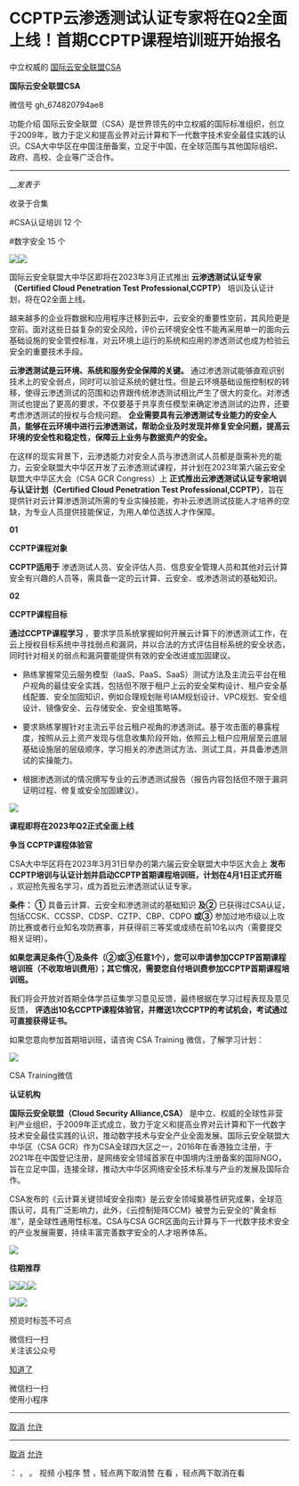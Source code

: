 #  CCPTP云渗透测试认证专家将在Q2全面上线！首期CCPTP课程培训班开始报名

中立权威的  [ 国际云安全联盟CSA ](javascript:void\(0\);)

**国际云安全联盟CSA** ![]()

微信号 gh_674820794ae8

功能介绍
国际云安全联盟（CSA）是世界领先的中立权威的国际标准组织，创立于2009年，致力于定义和提高业界对云计算和下一代数字技术安全最佳实践的认识。CSA大中华区在中国注册备案，立足于中国，在全球范围与其他国际组织、政府、高校、企业等广泛合作。

____

___发表于_

收录于合集

#CSA认证培训 12 个

#数字安全 15 个

![](http://hk-proxy.gitwarp.com/https://raw.githubusercontent.com/tuchuang9/tc1/refs/heads/main/public/20230221194857.png)![](http://hk-proxy.gitwarp.com/https://raw.githubusercontent.com/tuchuang9/tc1/refs/heads/main/public/20230221194915.png)

  

国际云安全联盟大中华区即将在2023年3月正式推出 **云渗透测试认证专家（Certified Cloud Penetration Test
Professional,CCPTP）** 培训及认证计划，将在Q2全面上线。

越来越多的企业将数据和应用程序迁移到云中，云安全的重要性空前，其风险更是空前。面对这些日益复杂的安全风险，评价云环境安全性不能再采用单一的面向云基础设施的安全管控标准，对云环境上运行的系统和应用的渗透测试也成为检验云安全的重要技术手段。



 **云渗透测试是云环境、系统和服务安全保障的关键。**
通过渗透测试能够直观识别技术上的安全弱点，同时可以验证系统的健壮性。但是云环境基础设施控制权的转移，使得云渗透测试的范围和边界跟传统渗透测试相比产生了很大的变化。对渗透测试也提出了更高的要求，不仅要基于共享责任模型来确定渗透测试的边界，还要考虑渗透测试的授权与合规问题。
**企业需要具有云渗透测试专业能力的安全人员，能够在云环境中进行云渗透测试，帮助企业及时发现并修复安全问题，提高云环境的安全性和稳定性，保障云上业务与数据资产的安全。**



在这样的现实背景下，云渗透能力对安全人员与渗透测试人员都是亟需补充的能力，云安全联盟大中华区开发了云渗透测试课程，并计划在2023年第六届云安全联盟大中华区大会（CSA
GCR Congress）上 **正式推出云渗透测试认证专家培训与认证计划（Certified Cloud Penetration  Test
Professional,CCPTP）**，旨在提供针对云计算渗透测试所需的专业实操技能，弥补云渗透测试技能人才培养的空缺，为专业人员提供技能保证，为用人单位选拔人才作保障。

  

 **01**

 **CCPTP课程对象**

  

 **CCPTP适用于** 渗透测试人员、安全评估人员、信息安全管理人员和其他对云计算安全有兴趣的人员等，需具备一定的云计算、云安全、或渗透测试的基础知识。

  

 **02**

 **CCPTP课程目标**

  

 **通过CCPTP课程学习**
，要求学员系统掌握如何开展云计算下的渗透测试工作，在云上授权目标系统中寻找弱点和漏洞，并以合法的方式评估目标系统的安全状态，同时针对相关的弱点和漏洞要能提供有效的安全改进或加固建议。

  

  * 熟练掌握常见云服务模型（IaaS、PaaS、SaaS）测试方法及主流云平台在租户视角的最佳安全实践，包括但不限于租户上云的安全架构设计、租户安全基线配置、安全加固知识，例如合理规划账号IAM规划设计、VPC规划、安全组设计、镜像安全、云存储安全、安全组策略等。

  * 要求熟练掌握针对主流云平台云租户视角的渗透测试。基于攻击面的暴露程度，按照从云上资产发现与信息收集阶段开始，依照云上租户应用层至云底层基础设施层的层级顺序，学习相关的渗透测试方法、测试工具，并具备渗透测试的实操能力。

  * 根据渗透测试的情况撰写专业的云渗透测试报告（报告内容包括但不限于漏洞证明过程、修复或安全加固建议）。

![](http://hk-proxy.gitwarp.com/https://raw.githubusercontent.com/tuchuang9/tc1/refs/heads/main/public/20230221194916.png)

  

 **课程即将在2023年Q2正式全面上线**

 **争当 CCPTP课程体验官**

CSA大中华区将在2023年3月31日举办的第六届云安全联盟大中华区大会上
**发布CCPTP培训与认证计划并启动CCPTP首期课程培训班，计划在4月1日正式开班** ，欢迎抢先报名学习，成为首批云渗透测试认证专家。

  

 **条件：** **①** 具备云计算、云安全和渗透测试的基础知识  **及②**
已获得过CSA认证，包括CCSK、CCSSP、CDSP、CZTP、CBP、CDPO  **或③**
参加过地市级以上攻防比赛或者行业知名攻防赛事，并获得前三等奖或成绩在前10名以内（需要提交相关证明）。



**如果您满足条件①及条件（②或③任意1个），您可以申请参加CCPTP首期课程培训班（不收取培训费用）；其它情况，需要您自付培训费参加CCPTP首期课程培训班。**  



我们将会开放对首期全体学员征集学习意见反馈，最终根据在学习过程表现及意见反馈，
**评选出10名CCPTP课程体验官，并赠送1次CCPTP的考试机会，考试通过可直接获得证书。**

  

如果您意向参加首期培训班，请咨询 CSA Training 微信，了解学习计划：

![](http://hk-proxy.gitwarp.com/https://raw.githubusercontent.com/tuchuang9/tc1/refs/heads/main/public/20230221194917.png)

CSA Training微信

  

 **认证机构**

 **国际云安全联盟（Cloud Security Alliance,CSA）**
是中立、权威的全球性非营利产业组织，于2009年正式成立，致力于定义和提高业界对云计算和下一代数字技术安全最佳实践的认识，推动数字技术与安全产业全面发展。国际云安全联盟大中华区（CSA
GCR）作为CSA全球四大区之一，2016年在香港独立注册，于2021年在中国登记注册，是网络安全领域首家在中国境内注册备案的国际NGO，旨在立足中国，连接全球，推动大中华区网络安全技术标准与产业的发展及国际合作。

  

CSA发布的《云计算关键领域安全指南》是云安全领域奠基性研究成果，全球范围认可，具有广泛影响力，此外，《云控制矩阵CCM》被誉为云安全的“黄金标准”，是全球性通用性标准。CSA与CSA
GCR区面向云计算与下一代数字技术安全的产业发展需要，持续丰富完善数字安全的人才培养体系。

![](http://hk-proxy.gitwarp.com/https://raw.githubusercontent.com/tuchuang9/tc1/refs/heads/main/public/20230221194918.png)

  

 **往期推荐**

[![](http://hk-proxy.gitwarp.com/https://raw.githubusercontent.com/tuchuang9/tc1/refs/heads/main/public/20230221194919.png)](https://mp.weixin.qq.com/s?__biz=MzA3NzM2MTQ3OA==&mid=2649810516&idx=1&sn=91b3b15ebafe615aac4de37023e9eef5&scene=21#wechat_redirect)[![](http://hk-proxy.gitwarp.com/https://raw.githubusercontent.com/tuchuang9/tc1/refs/heads/main/public/20230221194920.png)](https://mp.weixin.qq.com/s?__biz=MzA3NzM2MTQ3OA==&mid=2649814432&idx=1&sn=a0333c7203ed8c11ad6101ffad98bc3b&scene=21#wechat_redirect)[![](http://hk-proxy.gitwarp.com/https://raw.githubusercontent.com/tuchuang9/tc1/refs/heads/main/public/20230221194921.png)](https://mp.weixin.qq.com/s?__biz=MzA3NzM2MTQ3OA==&mid=2649806472&idx=1&sn=f7e4463642bc7ea4f8d914cbc41c01d9&scene=21#wechat_redirect)

  

![](http://hk-proxy.gitwarp.com/https://raw.githubusercontent.com/tuchuang9/tc1/refs/heads/main/public/20230221194922.png)![](http://hk-proxy.gitwarp.com/https://raw.githubusercontent.com/tuchuang9/tc1/refs/heads/main/public/20230221194923.png)

预览时标签不可点

微信扫一扫  
关注该公众号

[知道了](javascript:;)

微信扫一扫  
使用小程序

****

[取消](javascript:void\(0\);) [允许](javascript:void\(0\);)

****

[取消](javascript:void\(0\);) [允许](javascript:void\(0\);)

： ， 。   视频 小程序 赞 ，轻点两下取消赞 在看 ，轻点两下取消在看

